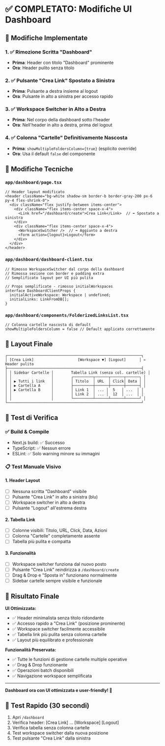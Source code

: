 # ✅ COMPLETATO: Modifiche UI Dashboard

## 🎯 Modifiche Implementate

### 1. ✅ Rimozione Scritta "Dashboard"
- **Prima**: Header con titolo "Dashboard" prominente
- **Ora**: Header pulito senza titolo

### 2. ✅ Pulsante "Crea Link" Spostato a Sinistra
- **Prima**: Pulsante a destra insieme al logout
- **Ora**: Pulsante in alto a sinistra per accesso rapido

### 3. ✅ Workspace Switcher in Alto a Destra
- **Prima**: Nel corpo della dashboard sotto l'header
- **Ora**: Nell'header in alto a destra, prima del logout

### 4. ✅ Colonna "Cartelle" Definitivamente Nascosta
- **Prima**: `showMultipleFoldersColumn={true}` (esplicito override)
- **Ora**: Usa il default `false` del componente

## 🔧 Modifiche Tecniche

### `app/dashboard/page.tsx`
```tsx
// Header layout modificato
<header className="bg-white shadow-sm border-b border-gray-200 px-6 py-4 flex-shrink-0">
  <div className="flex justify-between items-center">
    <div className="flex items-center space-x-4">
      <Link href="/dashboard/create">Crea Link</Link>  // ⬅️ Spostato a sinistra
    </div>
    <div className="flex items-center space-x-4">
      <WorkspaceSwitcher />  // ➡️ Aggiunto a destra
      <form action={logout}>Logout</form>
    </div>
  </div>
</header>
```

### `app/dashboard/dashboard-client.tsx`
```tsx
// Rimosso WorkspaceSwitcher dal corpo della dashboard
// Rimossa sezione con border e padding extra
// Semplificato layout per UI più pulita

// Props semplificate - rimosso initialWorkspaces
interface DashboardClientProps {
  initialActiveWorkspace: Workspace | undefined;
  initialLinks: LinkFromDB[];
}
```

### `app/dashboard/components/FolderizedLinksList.tsx`
```tsx
// Colonna cartelle nascosta di default
showMultipleFoldersColumn = false // Default applicato correttamente
```

## 🎨 Layout Finale

```
┌─────────────────────────────────────────────────────────────┐
│ [Crea Link]                    [Workspace ▼] [Logout]      │ ← Header pulito
├─────────────────────────────────────────────────────────────┤
│ │ Sidebar Cartelle │        Tabella Link (senza col. cartelle) │
│ │                  │        ┌─────────┬──────┬──────┬──────┐ │
│ │ ▶ Tutti i link   │        │ Titolo  │ URL  │ Click│ Data │ │
│ │ ▶ Cartella A     │        ├─────────┼──────┼──────┼──────┤ │
│ │ ▶ Cartella B     │        │ Link 1  │ ... │  5   │ ...  │ │
│ │                  │        │ Link 2  │ ... │  12  │ ...  │ │
│ │                  │        └─────────┴──────┴──────┴──────┘ │
└─────────────────────────────────────────────────────────────┘
```

## 🧪 Test di Verifica

### ✅ Build & Compile
- Next.js build: ✅ Successo
- TypeScript: ✅ Nessun errore
- ESLint: ✅ Solo warning minore su immagini

### 📋 Test Manuale Visivo

#### 1. **Header Layout**
- [ ] Nessuna scritta "Dashboard" visibile
- [ ] Pulsante "Crea Link" in alto a sinistra (blu)
- [ ] Workspace switcher in alto a destra
- [ ] Pulsante "Logout" all'estrema destra

#### 2. **Tabella Link**
- [ ] Colonne visibili: Titolo, URL, Click, Data, Azioni
- [ ] Colonna "Cartelle" completamente assente
- [ ] Tabella più pulita e compatta

#### 3. **Funzionalità**
- [ ] Workspace switcher funziona dal nuovo posto
- [ ] Pulsante "Crea Link" reindirizza a `/dashboard/create`
- [ ] Drag & Drop e "Sposta in" funzionano normalmente
- [ ] Sidebar cartelle sempre visibile e funzionale

## 🎯 Risultato Finale

**UI Ottimizzata:**
- ✅ Header minimalista senza titolo ridondante
- ✅ Accesso rapido a "Crea Link" (posizione prominente)
- ✅ Workspace switcher facilmente accessibile
- ✅ Tabella link più pulita senza colonna cartelle
- ✅ Layout più equilibrato e professionale

**Funzionalità Preservata:**
- ✅ Tutte le funzioni di gestione cartelle multiple operative
- ✅ Drag & Drop funzionante
- ✅ Operazioni batch disponibili
- ✅ Navigazione workspace semplificata

---

**Dashboard ora con UI ottimizzata e user-friendly! 🚀**

## 📱 Test Rapido (30 secondi)
1. Apri `/dashboard`
2. Verifica header: [Crea Link] ... [Workspace] [Logout]
3. Verifica tabella senza colonna cartelle
4. Test workspace switcher dalla nuova posizione
5. Test pulsante "Crea Link" dalla sinistra
